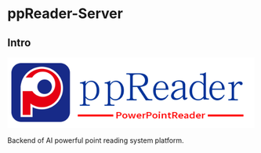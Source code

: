 # ppReader-Server

## Intro

![](./images/icon/ppreader-banner.png)

Backend of AI powerful point reading system platform.
